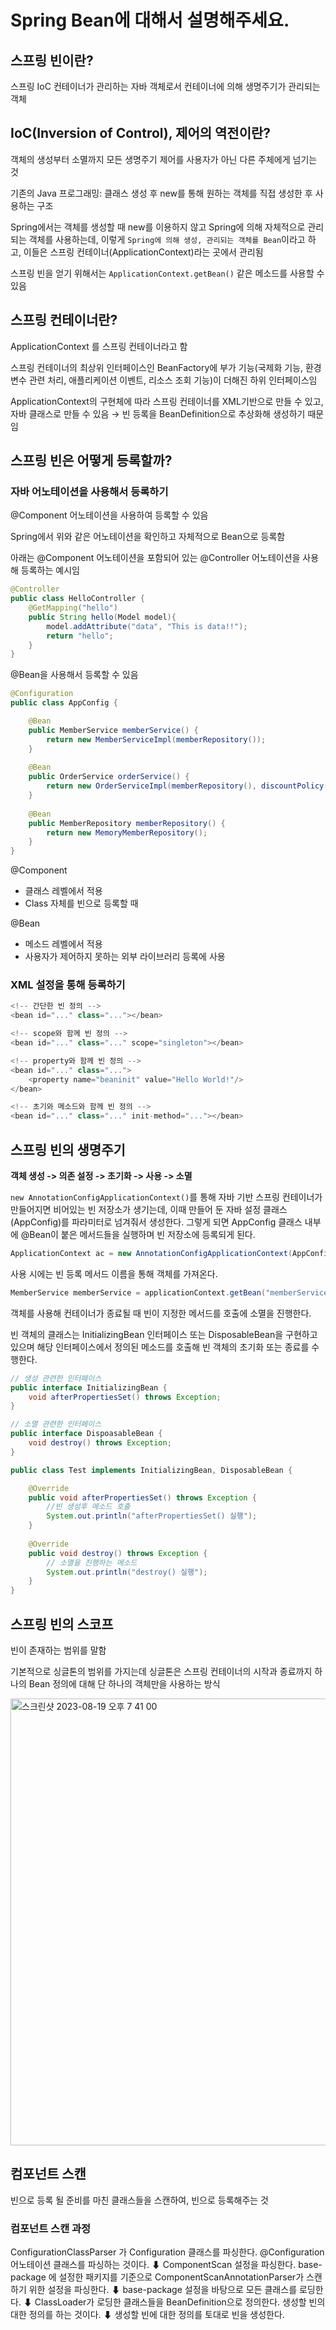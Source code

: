 # Spring Bean에 대해서 설명해주세요.

## 스프링 빈이란?

스프링 IoC 컨테이너가 관리하는 자바 객체로서 컨테이너에 의해 생명주기가 관리되는 객체

## IoC(Inversion of Control), 제어의 역전이란?

객체의 생성부터 소멸까지 모든 생명주기 제어를 사용자가 아닌 다른 주체에게 넘기는 것

기존의 Java 프로그래밍: 클래스 생성 후 new를 통해 원하는 객체를 직접 생성한 후 사용하는 구조

Spring에서는 객체를 생성할 때 new를 이용하지 않고 Spring에 의해 자체적으로 관리되는 객체를 사용하는데, 이렇게 `Spring에 의해 생성, 관리되는 객체를 Bean`이라고 하고, 이들은 스프링 컨테이너(ApplicationContext)라는 곳에서 관리됨

스프링 빈을 얻기 위해서는 `ApplicationContext.getBean()` 같은 메소드를 사용할 수 있음

## 스프링 컨테이너란?

ApplicationContext 를 스프링 컨테이너라고 함

스프링 컨테이너의 최상위 인터페이스인 BeanFactory에 부가 기능(국제화 기능, 환경 변수 관련 처리, 애플리케이션 이벤트, 리소스 조회 기능)이 더해진 하위 인터페이스임

ApplicationContext의 구현체에 따라 스프링 컨테이너를 XML기반으로 만들 수 있고, 자바 클래스로 만들 수 있음 → 빈 등록을 BeanDefinition으로 추상화해 생성하기 때문임

## 스프링 빈은 어떻게 등록할까?

### 자바 어노테이션을 사용해서 등록하기

@Component 어노테이션을 사용하여 등록할 수 있음

Spring에서 위와 같은 어노테이션을 확인하고 자체적으로 Bean으로 등록함

아래는 @Component 어노테이션을 포함되어 있는 @Controller 어노테이션을 사용해 등록하는 예시임

```java
@Controller
public class HelloController {
    @GetMapping("hello")
    public String hello(Model model){
        model.addAttribute("data", "This is data!!");
        return "hello";
    }
}
```

@Bean을 사용해서 등록할 수 있음

```java
@Configuration
public class AppConfig {

    @Bean
    public MemberService memberService() {
        return new MemberServiceImpl(memberRepository());
    }
    
    @Bean
    public OrderService orderService() {
        return new OrderServiceImpl(memberRepository(), discountPolicy());
    }
    
    @Bean
    public MemberRepository memberRepository() {
        return new MemoryMemberRepository();
    }
}
```

@Component

- 클래스 레벨에서 적용
- Class 자체를 빈으로 등록할 때

@Bean

- 메소드 레벨에서 적용
- 사용자가 제어하지 못하는 외부 라이브러리 등록에 사용

### XML 설정을 통해 등록하기

```java
<!-- 간단한 빈 정의 -->
<bean id="..." class="..."></bean>

<!-- scope와 함께 빈 정의 -->
<bean id="..." class="..." scope="singleton"></bean>

<!-- property와 함께 빈 정의 -->
<bean id="..." class="...">
	<property name="beaninit" value="Hello World!"/>
</bean>

<!-- 초기와 메소드와 함께 빈 정의 -->
<bean id="..." class="..." init-method="..."></bean>
```

## 스프링 빈의 생명주기

**객체 생성 -> 의존 설정 -> 초기화 -> 사용 -> 소멸**

`new AnnotationConfigApplicationContext()`를 통해 자바 기반 스프링 컨테이너가 만들어지면 비어있는 빈 저장소가 생기는데, 이때 만들어 둔 자바 설정 클래스(AppConfig)를 파라미터로 넘겨줘서 생성한다. 그렇게 되면 AppConfig 클래스 내부에 @Bean이 붙은 메서드들을 실행하며 빈 저장소에 등록되게 된다.

```java
ApplicationContext ac = new AnnotationConfigApplicationContext(AppConfig.class);
```

사용 시에는 빈 등록 메서드 이름을 통해 객체를 가져온다.

```java
MemberService memberService = applicationContext.getBean("memberService", MemberService.class);
```

객체를 사용해 컨테이너가 종료될 때 빈이 지정한 메서드를 호출에 소멸을 진행한다.

빈 객체의 클래스는 InitializingBean 인터페이스 또는 DisposableBean을 구현하고 있으며 해당 인터페이스에서 정의된 메소드를 호출해 빈 객체의 초기화 또는 종료를 수행한다.

```java
// 생성 관련한 인터페이스
public interface InitializingBean { 
	void afterPropertiesSet() throws Exception;
}

// 소멸 관련한 인터페이스
public interface DispoasableBean { 
	void destroy() throws Exception;
}

public class Test implements InitializingBean, DisposableBean {

    @Override
    public void afterPropertiesSet() throws Exception {
    	//빈 생성후 메소드 호출
        System.out.println("afterPropertiesSet() 실행");
    }
    
    @Override
    public void destroy() throws Exception {
    	// 소멸을 진행하는 메소드
        System.out.println("destroy() 실행");
    }
}
```

## 스프링 빈의 스코프

빈이 존재하는 범위를 말함

기본적으로 싱글톤의 범위를 가지는데 싱글톤은 스프링 컨테이너의 시작과 종료까지 하나의 Bean 정의에 대해 단 하나의 객체만을 사용하는 방식

<img width="715" alt="스크린샷 2023-08-19 오후 7 41 00" src="https://github.com/Youngcircle-kim/CowSubway-BackEnd/assets/104254012/d4c57321-ec26-40ab-92fc-913724512b3b">

## 컴포넌트 스캔

빈으로 등록 될 준비를 마친 클래스들을 스캔하여, 빈으로 등록해주는 것

### 컴포넌트 스캔 과정

ConfigurationClassParser 가 Configuration 클래스를 파싱한다.
@Configuration 어노테이션 클래스를 파싱하는 것이다.
                   ⬇
ComponentScan 설정을 파싱한다.
base-package 에 설정한 패키지를 기준으로
ComponentScanAnnotationParser가 스캔하기 위한 설정을 파싱한다.
                   ⬇
base-package 설정을 바탕으로 모든 클래스를 로딩한다.
                   ⬇
ClassLoader가 로딩한 클래스들을 BeanDefinition으로 정의한다.
생성할 빈의 대한 정의를 하는 것이다.
                   ⬇
생성할 빈에 대한 정의를 토대로 빈을 생성한다.
